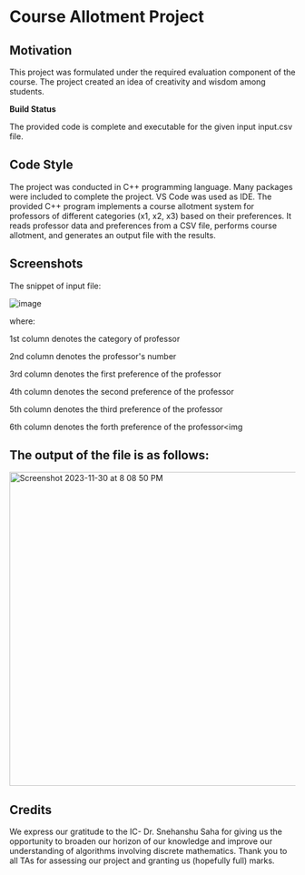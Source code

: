 
# **Course Allotment Project**


## Motivation

This project was formulated under the required evaluation component of the course. The project created an idea of creativity and wisdom among students.


**Build Status**

The provided code is complete and executable for the given input input.csv file.


## Code Style

The project was conducted in C++ programming language. Many packages were included to complete the project. VS Code was used as IDE.
The provided C++ program implements a course allotment system for professors of different categories (x1, x2, x3) based on their preferences. It reads professor data and preferences from a CSV file, performs course allotment, and generates an output file with the results.



## Screenshots

The snippet of input file:

![image](https://github.com/hurshsethiya15/Disco-Project/assets/101914416/b453b90d-e9cc-4d4e-b857-ba8fdadc86bb) 


where:

1st column denotes the category of professor 

2nd column denotes the professor's number

3rd column denotes the first preference of the professor

4th column denotes the second preference of the professor

5th column denotes the third preference of the professor

6th column denotes the forth preference of the professor<img 
## The output of the file is as follows:

<img width="552" alt="Screenshot 2023-11-30 at 8 08 50 PM" src="https://github.com/hurshsethiya15/Disco-Project/assets/152297638/efe68c79-1109-473b-acf2-fecab8a7bf0e">


## Credits
We express our gratitude to the IC- Dr. Snehanshu Saha for giving us the opportunity to broaden our horizon of our knowledge and improve our understanding of algorithms involving discrete mathematics.
Thank you to all TAs for assessing our project and granting us (hopefully full) marks.


